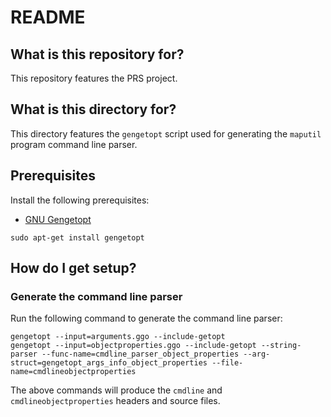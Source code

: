 # README 

## What is this repository for?

This repository features the PRS project.

## What is this directory for?

This directory features the `gengetopt` script used for
generating the `maputil` program command line parser. 

## Prerequisites

Install the following prerequisites:

* [GNU Gengetopt](https://www.gnu.org/software/gengetopt/)

```
sudo apt-get install gengetopt
```

## How do I get setup?

### Generate the command line parser

Run the following command to generate the command line parser:

```
gengetopt --input=arguments.ggo --include-getopt
gengetopt --input=objectproperties.ggo --include-getopt --string-parser --func-name=cmdline_parser_object_properties --arg-struct=gengetopt_args_info_object_properties --file-name=cmdlineobjectproperties
```

The above commands will produce the `cmdline` and `cmdlineobjectproperties` 
headers and source files.

